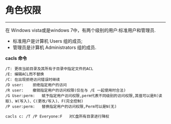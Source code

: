 # 角色权限

---


在 Windows vista或是windows 7中，有两个级别的用户:标准用户和管理员.
- 标准用户是计算机 Users 组的成员;
- 管理员是计算机 Administrators 组的成员.









**cacls 命令**
```
/T: 更改当前目录及其所有子目录中指定文件的ACL
/E: 编辑ACL而不替换
/C: 在出现拒绝访问错误时继续
/D user:    拒绝指定用户的访问
/R user:    撤销指定用户的访问权限(仅在与 /E 一起使用时合法)
/G User:perm:   赋予指定用户访问权限,perm代表不同级别的访问权限,其值可以是R(读取)、W(写入)、C(更改/写入)、F(完全控制)
/P user:perm:   替换指定用户的访问权限,Perm可以是N(无)

cacls c: /T /P Everyone:F   对C盘所有目录进行降权
```


